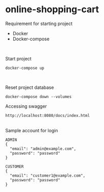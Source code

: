 # online-shopping-cart

Requirement for starting project
<ul>
  <li>Docker</li>
  <li>Docker-compose</li>
</ul>
<br>

Start project
```shell
docker-compose up
```
<br>

Reset project database
```shell
docker-compose down --volumes
```

Accessing swagger
```shell
http://localhost:8080/docs/index.html
```
<br>
Sample account for login

```shell
ADMIN
{
  "email": "admin@example.com",
  "password": "password"
}

CUSTOMER
{
  "email": "customer1@example.com",
  "password": "password"
}
```
